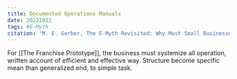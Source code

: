 ```yaml
---
title: Documented Operations Manuals
date: 20221022
tags: #E-Myth
citation: "M. E. Gerber, The E-Myth Revisited: Why Most Small Businesses Don’t Work and What to Do About It. Harper Collins, 2009."
---
```


For [[The Franchise Prototype]], the business must systemize all operation, written account of efficient and effective way. Structure become specific mean than generalized end, to simple task.